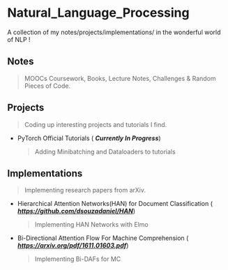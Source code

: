 # Natural_Language_Processing
A collection of my notes/projects/implementations/ in the wonderful world of NLP !

## Notes
>MOOCs Coursework, Books, Lecture Notes, Challenges & Random Pieces of Code.

## Projects
>Coding up interesting projects and tutorials I find.

* PyTorch Official Tutorials ( ***Currently In Progress***)
    >Adding Minibatching and Dataloaders to tutorials

## Implementations
>Implementing research papers from arXiv.

* Hierarchical Attention Networks(HAN) for Document Classification ( ***https://github.com/dsouzadaniel/HAN***)
    >Implementing HAN Networks with Elmo

* Bi-Directional Attention Flow For Machine Comprehension ( ***https://arxiv.org/pdf/1611.01603.pdf***)
    >Implementing Bi-DAFs for MC
